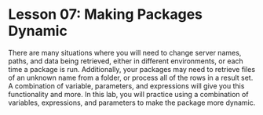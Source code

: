 #  Lesson 07: Making Packages Dynamic

There are many situations where you will need to change server names, paths, and data being retrieved, either in
 different environments, or each time a package is run. Additionally, your packages may need to retrieve files of an
 unknown name from a folder, or process all of the rows in a result set. A combination of variable, parameters, and
 expressions will give you this functionality and more. In this lab, you will practice using a combination of
 variables,
 expressions, and parameters to make the package more dynamic.
